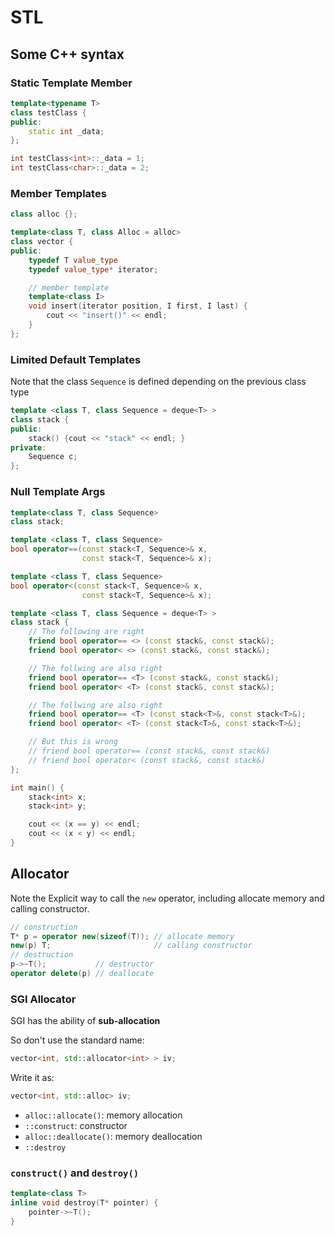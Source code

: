 # STL
## Some C++ syntax
### Static Template Member
```c++
template<typename T>
class testClass {
public:
    static int _data;
};

int testClass<int>::_data = 1;
int testClass<char>::_data = 2;
```

### Member Templates
```c++
class alloc {};

template<class T, class Alloc = alloc>
class vector {
public:
    typedef T value_type
    typedef value_type* iterator;

    // member template
    template<class I>
    void insert(iterator position, I first, I last) {
        cout << "insert()" << endl;
    }
};
```

### Limited Default Templates
Note that the class `Sequence` is defined depending on the previous
class type

```c++
template <class T, class Sequence = deque<T> >
class stack {
public:
    stack() {cout << "stack" << endl; }
private:
    Sequence c;
};
```

### Null Template Args

```c++
template<class T, class Sequence>
class stack;

template <class T, class Sequence>
bool operator==(const stack<T, Sequence>& x,
                const stack<T, Sequence>& x);

template <class T, class Sequence>
bool operator<(const stack<T, Sequence>& x,
                const stack<T, Sequence>& x);

template <class T, class Sequence = deque<T> >
class stack {
    // The following are right
    friend bool operator== <> (const stack&, const stack&);
    friend bool operator< <> (const stack&, const stack&);

    // The follwing are also right
    friend bool operator== <T> (const stack&, const stack&);
    friend bool operator< <T> (const stack&, const stack&);

    // The follwing are also right
    friend bool operator== <T> (const stack<T>&, const stack<T>&);
    friend bool operator< <T> (const stack<T>&, const stack<T>&);

    // But this is wrong
    // friend bool operator== (const stack&, const stack&)
    // friend bool operator< (const stack&, const stack&)
};

int main() {
    stack<int> x;
    stack<int> y;

    cout << (x == y) << endl;
    cout << (x < y) << endl;
}
```

## Allocator
Note the Explicit way to call the `new` operator, including allocate
memory and calling constructor.
```c++
// construction
T* p = operator new(sizeof(T)); // allocate memory
new(p) T;                       // calling constructor
// destruction
p->~T();           // destructor
operator delete(p) // deallocate
```

### SGI Allocator
SGI has the ability of **sub-allocation**

So don't use the standard name:

```c++
vector<int, std::allocator<int> > iv;
```

Write it as:

```c++
vector<int, std::alloc> iv;
```

* `alloc::allocate()`: memory allocation
* `::construct`: constructor
* `alloc::deallocate()`: memory deallocation
* `::destroy`

### `construct()` and `destroy()`
```c++
template<class T>
inline void destroy(T* pointer) {
    pointer->~T();
}
```
